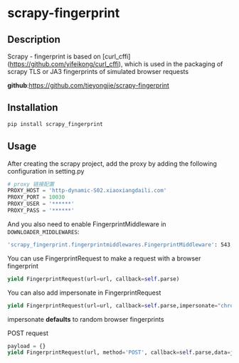 # scrapy-fingerprint

## Description
Scrapy - fingerprint is based on [curl_cffi] (https://github.com/yifeikong/curl_cffi), which is used in the packaging of scrapy TLS or JA3 fingerprints of simulated browser requests

**github**:https://github.com/tieyongjie/scrapy-fingerprint



## Installation

```bash
pip install scrapy_fingerprint
```

## Usage

After creating the scrapy project, add the proxy by adding the following configuration in setting.py

```python
# proxy 链接配置
PROXY_HOST = 'http-dynamic-S02.xiaoxiangdaili.com'
PROXY_PORT = 10030
PROXY_USER = '******'
PROXY_PASS = '******'
```

And you also need to enable FingerprintMiddleware in `DOWNLOADER_MIDDLEWARES`:

```bash
'scrapy_fingerprint.fingerprintmiddlewares.FingerprintMiddleware': 543,
```

You can use FingerprintRequest to make a request with a browser fingerprint

```python
yield FingerprintRequest(url=url, callback=self.parse)
```

You can also add impersonate in FingerprintRequest

```python
yield FingerprintRequest(url=url, callback=self.parse,impersonate="chrome107")
```

impersonate **defaults** to random browser fingerprints

POST  request

```python
payload = {}
yield FingerprintRequest(url, method='POST', callback=self.parse,data=json.dumps(payload))
```

